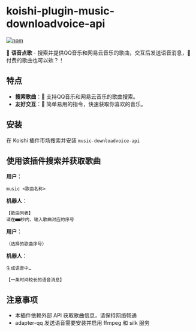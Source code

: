 # koishi-plugin-music-downloadvoice-api

[![npm](https://img.shields.io/npm/v/koishi-plugin-music-downloadvoice-api?style=flat-square)](https://www.npmjs.com/package/koishi-plugin-music-downloadvoice-api)

🎵 **语音点歌** - 搜索并提供QQ音乐和网易云音乐的歌曲，交互后发送语音消息，🤩付费的歌曲也可以欸？！

## 特点

- **搜索歌曲**：🤩 支持QQ音乐和网易云音乐的歌曲搜索。
- **友好交互**：📱 简单易用的指令，快速获取你喜欢的音乐。

## 安装

在 Koishi 插件市场搜索并安装 `music-downloadvoice-api`

## 使用该插件搜索并获取歌曲

**用户**：

```code
music <歌曲名称>
```

**机器人**：

```code
【歌曲列表】
请在■■秒内，输入歌曲对应的序号
```

**用户**：

```code
（选择的歌曲序号）
```

**机器人**：

```code
生成语音中…
```

```code
【一条时间较长的语音消息】
```

## 注意事项

- 本插件依赖外部 API 获取歌曲信息，请保持网络畅通
- adapter-qq 发送语音需要安装并启用 ffmpeg 和 silk 服务